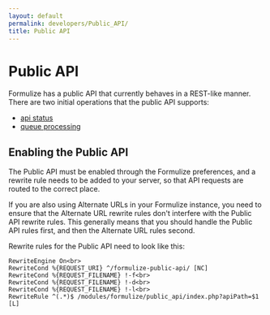 ```yaml
---
layout: default
permalink: developers/Public_API/
title: Public API
---
```


# Public API

Formulize has a public API that currently behaves in a REST-like manner. There are two initial operations that the public API supports:

* [api status](status)
* [queue processing](queue)

## Enabling the Public API

The Public API must be enabled through the Formulize preferences, and a rewrite rule needs to be added to your server, so that API requests are routed to the correct place.

If you are also using Alternate URLs in your Formulize instance, you need to ensure that the Alternate URL rewrite rules don't interfere with the Public API rewrite rules. This generally means that you should handle the Public API rules first, and then the Alternate URL rules second.

Rewrite rules for the Public API need to look like this:

```
RewriteEngine On<br>
RewriteCond %{REQUEST_URI} ^/formulize-public-api/ [NC]
RewriteCond %{REQUEST_FILENAME} !-f<br>
RewriteCond %{REQUEST_FILENAME} !-d<br>
RewriteCond %{REQUEST_FILENAME} !-l<br>
RewriteRule ^(.*)$ /modules/formulize/public_api/index.php?apiPath=$1 [L]
```
